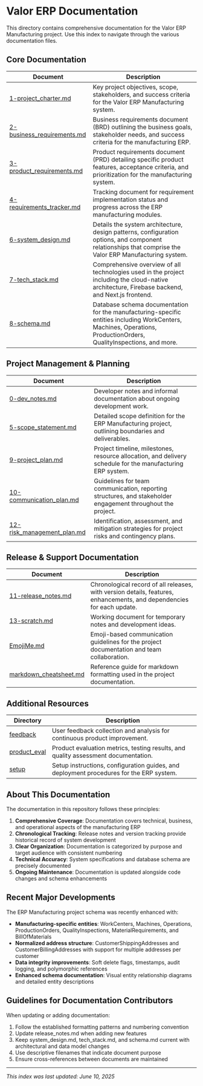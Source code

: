 # Valor ERP Documentation

This directory contains comprehensive documentation for the Valor ERP Manufacturing project. Use this index to navigate through the various documentation files.

## Core Documentation

| Document | Description |
|----------|-------------|
| [1-project_charter.md](./1-project_charter.md) | Key project objectives, scope, stakeholders, and success criteria for the Valor ERP Manufacturing system. |
| [2-business_requirements.md](./2-business_requirements.md) | Business requirements document (BRD) outlining the business goals, stakeholder needs, and success criteria for the manufacturing ERP. |
| [3-product_requirements.md](./3-product_requirements.md) | Product requirements document (PRD) detailing specific product features, acceptance criteria, and prioritization for the manufacturing system. |
| [4-requirements_tracker.md](./4-requirements_tracker.md) | Tracking document for requirement implementation status and progress across the ERP manufacturing modules. |
| [6-system_design.md](./6-system_design.md) | Details the system architecture, design patterns, configuration options, and component relationships that comprise the Valor ERP Manufacturing system. |
| [7-tech_stack.md](./7-tech_stack.md) | Comprehensive overview of all technologies used in the project including the cloud-native architecture, Firebase backend, and Next.js frontend. |
| [8-schema.md](./8-schema.md) | Database schema documentation for the manufacturing-specific entities including WorkCenters, Machines, Operations, ProductionOrders, QualityInspections, and more. |

## Project Management & Planning

| Document | Description |
|----------|-------------|
| [0-dev_notes.md](./0-dev_notes.md) | Developer notes and informal documentation about ongoing development work. |
| [5-scope_statement.md](./5-scope_statement.md) | Detailed scope definition for the ERP Manufacturing project, outlining boundaries and deliverables. |
| [9-project_plan.md](./9-project_plan.md) | Project timeline, milestones, resource allocation, and delivery schedule for the manufacturing ERP system. |
| [10-communication_plan.md](./10-communication_plan.md) | Guidelines for team communication, reporting structures, and stakeholder engagement throughout the project. |
| [12-risk_management_plan.md](./12-risk_management_plan.md) | Identification, assessment, and mitigation strategies for project risks and contingency plans. |

## Release & Support Documentation

| Document | Description |
|----------|-------------|
| [11-release_notes.md](./11-release_notes.md) | Chronological record of all releases, with version details, features, enhancements, and dependencies for each update. |
| [13-scratch.md](./13-scratch.md) | Working document for temporary notes and development ideas. |
| [EmojiMe.md](./EmojiMe.md) | Emoji-based communication guidelines for the project documentation and team collaboration. |
| [markdown_cheatsheet.md](./markdown_cheatsheet.md) | Reference guide for markdown formatting used in the project documentation. |

## Additional Resources

| Directory | Description |
|-----------|-------------|
| [feedback](./feedback) | User feedback collection and analysis for continuous product improvement. |
| [product_eval](./product_eval) | Product evaluation metrics, testing results, and quality assessment documentation. |
| [setup](./setup) | Setup instructions, configuration guides, and deployment procedures for the ERP system. |

## About This Documentation

The documentation in this repository follows these principles:

1. **Comprehensive Coverage**: Documentation covers technical, business, and operational aspects of the manufacturing ERP
2. **Chronological Tracking**: Release notes and version tracking provide historical record of system development
3. **Clear Organization**: Documentation is categorized by purpose and target audience with consistent numbering
4. **Technical Accuracy**: System specifications and database schema are precisely documented
5. **Ongoing Maintenance**: Documentation is updated alongside code changes and schema enhancements

## Recent Major Developments

The ERP Manufacturing project schema was recently enhanced with:

- **Manufacturing-specific entities**: WorkCenters, Machines, Operations, ProductionOrders, QualityInspections, MaterialRequirements, and BillOfMaterials
- **Normalized address structure**: CustomerShippingAddresses and CustomerBillingAddresses with support for multiple addresses per customer
- **Data integrity improvements**: Soft delete flags, timestamps, audit logging, and polymorphic references
- **Enhanced schema documentation**: Visual entity relationship diagrams and detailed entity descriptions

## Guidelines for Documentation Contributors

When updating or adding documentation:

1. Follow the established formatting patterns and numbering convention
2. Update release_notes.md when adding new features
3. Keep system_design.md, tech_stack.md, and schema.md current with architectural and data model changes
4. Use descriptive filenames that indicate document purpose
5. Ensure cross-references between documents are maintained

---

*This index was last updated: June 10, 2025*
